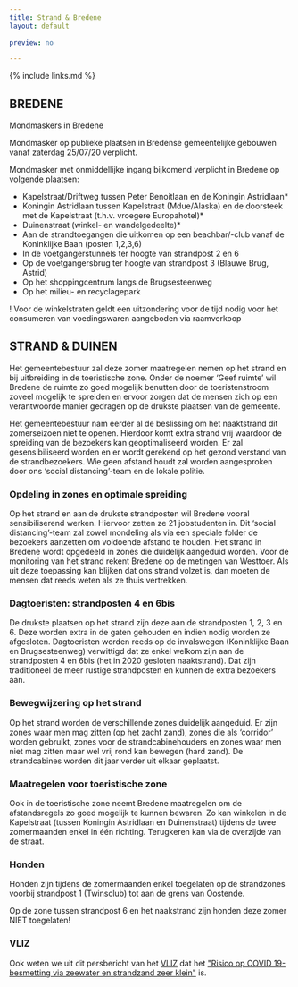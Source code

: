 ```yaml
---
title: Strand & Bredene
layout: default
    
preview: no

---
```


{% include links.md %}

## BREDENE
Mondmaskers in Bredene

Mondmasker op publieke plaatsen in Bredense gemeentelijke gebouwen vanaf zaterdag 25/07/20 verplicht. 

Mondmasker met onmiddellijke ingang bijkomend verplicht in Bredene op volgende plaatsen:

- Kapelstraat/Driftweg tussen Peter Benoitlaan en de Koningin Astridlaan*
- Koningin Astridlaan tussen Kapelstraat (Mdue/Alaska) en de doorsteek met de Kapelstraat (t.h.v. vroegere Europahotel)*
- Duinenstraat (winkel- en wandelgedeelte)*
- Aan de strandtoegangen die uitkomen op een beachbar/-club vanaf de Koninklijke Baan (posten 1,2,3,6)
- In de voetgangerstunnels ter hoogte van strandpost 2 en 6
- Op de voetgangersbrug ter hoogte van strandpost 3 (Blauwe Brug, Astrid)
- Op het shoppingcentrum langs de Brugsesteenweg
- Op het milieu- en recyclagepark

! Voor de winkelstraten geldt een uitzondering voor de tijd nodig voor het consumeren van voedingswaren aangeboden via raamverkoop

## STRAND & DUINEN

Het gemeentebestuur zal deze zomer maatregelen nemen op het strand en bij uitbreiding in de toeristische zone. Onder de noemer ‘Geef ruimte’ wil Bredene de ruimte zo goed mogelijk benutten door de toeristenstroom zoveel mogelijk te spreiden en ervoor zorgen dat de mensen zich op een verantwoorde manier gedragen op de drukste plaatsen van de gemeente.

Het gemeentebestuur nam eerder al de beslissing om het naaktstrand dit zomerseizoen niet te openen. Hierdoor komt extra strand vrij waardoor de spreiding van de bezoekers kan geoptimaliseerd worden. Er zal gesensibiliseerd worden en er wordt gerekend op het gezond verstand van de strandbezoekers. Wie geen afstand houdt zal worden aangesproken door ons ‘social distancing’-team en de lokale politie.

### Opdeling in zones en optimale spreiding

Op het strand en aan de drukste strandposten wil Bredene vooral sensibiliserend werken. Hiervoor zetten ze 21 jobstudenten in. Dit ‘social distancing’-team zal zowel mondeling als via een speciale folder de bezoekers aanzetten om voldoende afstand te houden. Het strand in Bredene wordt opgedeeld in zones die duidelijk aangeduid worden. Voor de monitoring van het strand rekent Bredene op de metingen van Westtoer. Als uit deze toepassing kan blijken dat ons strand volzet is, dan moeten de mensen dat reeds weten als ze thuis vertrekken.

### Dagtoeristen: strandposten 4 en 6bis

De drukste plaatsen op het strand zijn deze aan de strandposten 1, 2, 3 en 6. Deze worden extra in de gaten gehouden en indien nodig worden ze afgesloten. Dagtoeristen worden reeds op de invalswegen (Koninklijke Baan en Brugsesteenweg) verwittigd dat ze enkel welkom zijn aan de strandposten 4 en 6bis (het in 2020 gesloten naaktstrand). Dat zijn traditioneel de meer rustige strandposten en kunnen de extra bezoekers aan.

### Bewegwijzering op het strand

Op het strand worden de verschillende zones duidelijk aangeduid. Er zijn zones waar men mag zitten (op het zacht zand), zones die als ‘corridor’ worden gebruikt, zones voor de strandcabinehouders en zones waar men niet mag zitten maar wel vrij rond kan bewegen (hard zand). De strandcabines worden dit jaar verder uit elkaar geplaatst. 

### Maatregelen voor toeristische zone

Ook in de toeristische zone neemt Bredene maatregelen om de afstandsregels zo goed mogelijk te kunnen bewaren. Zo kan winkelen in de Kapelstraat (tussen Koningin Astridlaan en Duinenstraat) tijdens de twee zomermaanden enkel in één richting. Terugkeren kan via de overzijde van de straat.

### Honden

Honden zijn tijdens de zomermaanden enkel toegelaten op de strandzones voorbij strandpost 1 (Twinsclub) tot aan de grens van Oostende. 

Op de zone tussen strandpost 6 en het naakstrand zijn honden deze zomer NIET toegelaten!

### VLIZ

Ook weten we uit dit persbericht van het [VLIZ](https://vliz.be/) dat het ["Risico op COVID 19-besmetting via zeewater en strandzand zeer klein"](http://www.vliz.be/nl/news?p=show&id=8348) is.
